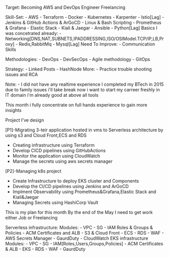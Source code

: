 Target: 
    Becoming AWS and DevOps Engineer
    Freelancing

Skill-Set:
    - AWS
    - Terraform
    - Docker
    - Kubernetes
      - Karpenter
      - Istio[Lag]
    - Jenkins & GitHub Actions & ArGoCD
    - Linux & Bash Scripting
    - Prometheus & Grafana
    - Elastic Stack
    - Kiali & Jaegar
    - Ansible
    - Python[Lag]
Basics I was concetrated already:
    - Networking[DNS,NAT,SUBNETS,IPADDRESSING,ISO/OSIModel.TCP/IP,LB,Proxy]
    - Redis,RabbitMq
    - Mysql[Lag]
Need To Improve:
    - Communication Skills

Methodologies:
    - DevOps
    - DevSecOps
    - Agile methodology
    - GitOps
    
Strategy:
    - Linked Posts
    - HashNode
More:
    - Practice trouble shooting issues and RCA

Note:
    - I did not have any realtime experience I completed my BTech in 2015 due to family issues i'll take break now i want to start my carreer freshly in IT domain i'm already good at above all tools

This month i fully concentrate on full hands experience to gain more insights

Project I've design

[P1]-Migrating 3-teir application hosted in vms to Serverless architecture by using s3 and Cloud Front,ECS and RDS
- Creating infrastructure using Terraform
- Develop CICD pipelines using GitHubActions
- Monitor the application using CloudWatch
- Manage the secrets using aws secrets manager

[P2]-Managing k8s project
- Create Infrastructure to deploy EKS cluster and Components
- Develop the CI/CD pipelines using Jenkins and ArGoCD
- Implment Observability using Prometheus&Grafana,Elastic Stack and Kiali&Jaegar
- Managing Secrets using HashiCorp Vault

This is my plan for this month By the end of the May I need to get work either Job or Freelancing




Serverless infrastructure:
    Modules:
        - VPC
        - SG
        - IAM Roles & Groups & Policies
        - ACM Certificates and ALB
        - S3 & Cloud Front
        - ECS
        - RDS
        - WAF
        - AWS Secrets Manager
        - GaurdDuty
        - CloudWatch
EKS infrastructure
    Modules:
    - VPC
    - SG
    - IAM[Roles,Users,Groups,Policies]
    - ACM Certificates & ALB
    - EKS
    - RDS
    - WAF
    - GaurdDuty
